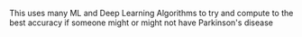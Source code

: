 This uses many ML and Deep Learning Algorithms to try and compute to the best accuracy if someone might or might not have Parkinson's disease

